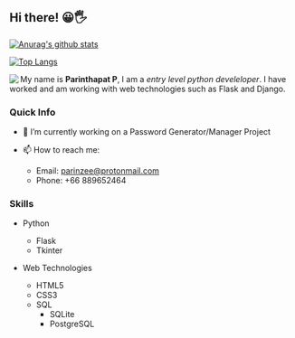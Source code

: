 
## Hi there! 😀🖐
[![Anurag's github stats](https://github-readme-stats.vercel.app/api?username=parinz&count_private=true&show_icons=true)](https://github.com/anuraghazra/github-readme-stats)

[![Top Langs](https://github-readme-stats.vercel.app/api/top-langs/?username=parinz)](https://github.com/anuraghazra/github-readme-stats)

<a href="https://github.com/anuraghazra/github-readme-stats">
  <img align="left" src="https://github-readme-stats.vercel.app/api/pin/?username=anuraghazra&repo=github-readme-stats" />
</a>

My name is **Parinthapat P**, I am a *entry level python develeloper*. I have worked and am working with web technologies such as Flask and Django.

### Quick Info
- 🔭 I’m currently working on a Password Generator/Manager Project

- 📫 How to reach me: 
  - Email: parinzee@protonmail.com
  - Phone: +66 889652464
  
### Skills
+ Python
  + Flask
  + Tkinter


+ Web Technologies
  + HTML5
  + CSS3
  + SQL
    + SQLite
    + PostgreSQL
  
